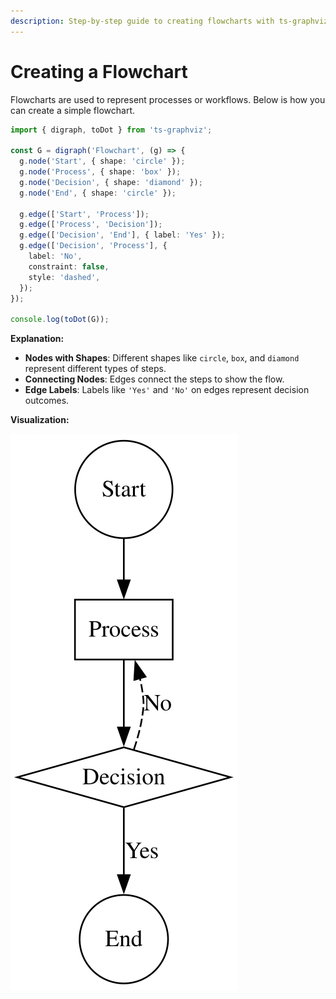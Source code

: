 ```yaml
---
description: Step-by-step guide to creating flowcharts with ts-graphviz.
---
```

# Creating a Flowchart

Flowcharts are used to represent processes or workflows. Below is how you can create a simple flowchart.

```typescript
import { digraph, toDot } from 'ts-graphviz';

const G = digraph('Flowchart', (g) => {
  g.node('Start', { shape: 'circle' });
  g.node('Process', { shape: 'box' });
  g.node('Decision', { shape: 'diamond' });
  g.node('End', { shape: 'circle' });

  g.edge(['Start', 'Process']);
  g.edge(['Process', 'Decision']);
  g.edge(['Decision', 'End'], { label: 'Yes' });
  g.edge(['Decision', 'Process'], {
    label: 'No',
    constraint: false,
    style: 'dashed',
  });
});

console.log(toDot(G));
```

**Explanation:**

- **Nodes with Shapes**: Different shapes like `circle`, `box`, and `diamond` represent different types of steps.
- **Connecting Nodes**: Edges connect the steps to show the flow.
- **Edge Labels**: Labels like `'Yes'` and `'No'` on edges represent decision outcomes.

**Visualization:**

![Flowchart](./imgs/Flowchart.svg)

